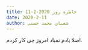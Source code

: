```yaml
---
title: خاطره روز 2020-2-11
date: 2020-2-11
author: شعبان محمد حسنی
---
```


اصلا یادم نمیاد امروز چی کار کردم.